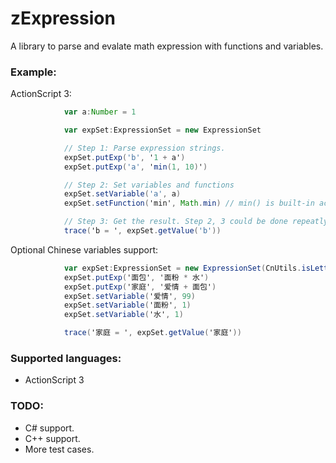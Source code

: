 # zExpression

A library to parse and evalate math expression with functions and
variables.

### Example:

ActionScript 3:
```actionscript
			var a:Number = 1

			var expSet:ExpressionSet = new ExpressionSet

			// Step 1: Parse expression strings.
			expSet.putExp('b', '1 + a')
			expSet.putExp('a', 'min(1, 10)')

			// Step 2: Set variables and functions
			expSet.setVariable('a', a)
			expSet.setFunction('min', Math.min) // min() is built-in actually, example only.

			// Step 3: Get the result. Step 2, 3 could be done repeatly.
			trace('b = ', expSet.getValue('b'))
```

Optional Chinese variables support:

```actionscript
			var expSet:ExpressionSet = new ExpressionSet(CnUtils.isLetterOrCnChar) // Set a custom letter validator
			expSet.putExp('面包', '面粉 * 水')
			expSet.putExp('家庭', '爱情 + 面包')
			expSet.setVariable('爱情', 99)
			expSet.setVariable('面粉', 1)
			expSet.setVariable('水', 1)

			trace('家庭 = ', expSet.getValue('家庭'))
```

### Supported languages:
* ActionScript 3

### TODO:
* C# support.
* C++ support.
* More test cases.
